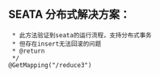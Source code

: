 ##    SEATA 分布式解决方案：

     * 此方法验证到seata的运行流程，支持分布式事务
     * 但存在insert无法回滚的问题
     * @return
     */
    @GetMapping("/reduce3")